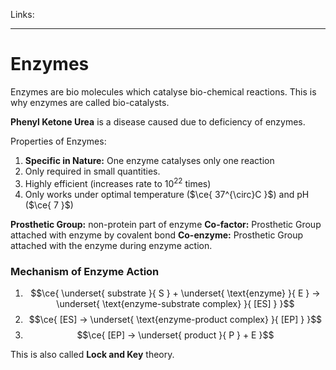 Links: 
___
# Enzymes
Enzymes are bio molecules which catalyse bio-chemical reactions. This is why enzymes are called bio-catalysts. 

**Phenyl Ketone Urea** is a disease caused due to deficiency of enzymes. 

Properties of Enzymes:
1. **Specific in Nature:** One enzyme catalyses only one reaction
2. Only required in small quantities.
3. Highly efficient (increases rate to $10^{22}$ times)
1. Only works under optimal temperature ($\ce{ 37^{\circ}C }$) and pH ($\ce{ 7 }$)

**Prosthetic Group:** non-protein part of enzyme 
**Co-factor:** Prosthetic Group attached with enzyme by covalent bond
**Co-enzyme:** Prosthetic Group attached with the enzyme during enzyme action.


### Mechanism of Enzyme Action
1. $$\ce{ \underset{ substrate }{ S } + \underset{ \text{enzyme} }{ E } -> \underset{ \text{enzyme-substrate complex} }{ [ES] } }$$
2. $$\ce{ [ES] -> \underset{ \text{enzyme-product complex} }{ [EP] } }$$
3. $$\ce{ [EP] -> \underset{ product }{ P } + E }$$

This is also called **Lock and Key** theory. 